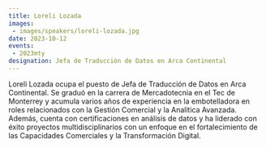 ```yaml
---
title: Loreli Lozada
images:
 - images/speakers/loreli-lozada.jpg
date: 2023-10-12
events:
 - 2023mty
designation: Jefa de Traducción de Datos en Arca Continental
---
```


Loreli Lozada ocupa el puesto de Jefa de Traducción de Datos en Arca Continental. Se graduó en la carrera de Mercadotecnia en el Tec de Monterrey y acumula varios años de experiencia en la embotelladora en roles relacionados con la Gestión Comercial y la Analítica Avanzada. Además, cuenta con certificaciones en análisis de datos y ha liderado con éxito proyectos multidisciplinarios con un enfoque en el fortalecimiento de las Capacidades Comerciales y la Transformación Digital.